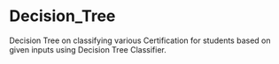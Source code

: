 # Decision_Tree
Decision Tree on classifying various Certification for students based on given inputs using Decision Tree Classifier.
